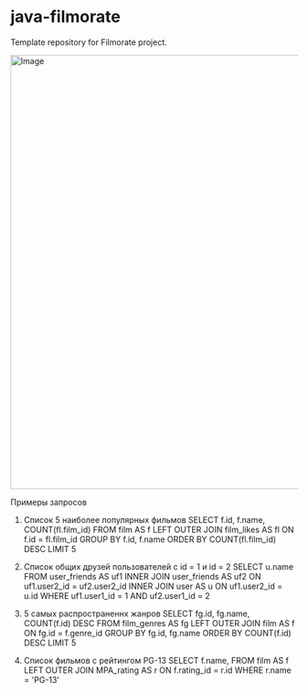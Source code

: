 # java-filmorate
Template repository for Filmorate project.


<img width="852" height="760" alt="Image" src="https://github.com/user-attachments/assets/5ad0b047-aa9f-47ff-a77c-ba9f229de498" />

Примеры запросов
1) Список 5 наиболее популярных фильмов
SELECT f.id,
       f.name,
       COUNT(fl.film_id) 
FROM film AS f
LEFT OUTER JOIN film_likes AS fl ON f.id = fl.film_id
GROUP BY f.id,
         f.name
ORDER BY COUNT(fl.film_id) DESC
LIMIT 5

2) Список общих друзей пользователей с id = 1 и id = 2
SELECT u.name
FROM user_friends AS uf1
INNER JOIN user_friends AS uf2 ON uf1.user2_id = uf2.user2_id
INNER JOIN user AS u ON uf1.user2_id = u.id
WHERE uf1.user1_id = 1
  AND uf2.user1_id = 2

3) 5 самых распространеннх жанров
SELECT fg.id,
       fg.name,
       COUNT(f.id) DESC
FROM film_genres AS fg
LEFT OUTER JOIN film AS f ON fg.id = f.genre_id
GROUP BY fg.id,
         fg.name
ORDER BY COUNT(f.id) DESC
LIMIT 5

4) Список фильмов с рейтингом PG-13
SELECT f.name,
FROM film AS f
LEFT OUTER JOIN MPA_rating AS r ON f.rating_id = r.id
WHERE r.name = 'PG-13'
